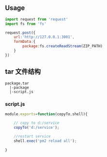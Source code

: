 ## Usage

```javascript
import request from 'request'
import fs from 'fs'

request.post({
	url:'http://127.0.0.1:3001',
	formData:{
		package:fs.createReadStream(ZIP_PATH)
	}
})
```

## tar 文件结构

    package.tar
      |-package
      |-script.js

### script.js

```javascript
module.exports=function(copyTo,shell){

	// copy to d:/service
	copyTo('d:/service');
	
	//restart service
	shell.exec('pm2 reload all');
	
}
```
